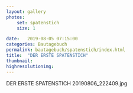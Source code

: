 ```yaml
---
layout: gallery
photos:
    set: spatenstich
    size: 1

date:   2019-08-05 07:15:00
categories: Bautagebuch
permalink: bautagebuch/spatenstich/index.html
title:  "DER ERSTE SPATENSTICH"
thumbnail: 
highresolutionimg: 
---
```

DER ERSTE SPATENSTICH
20190806_222409.jpg